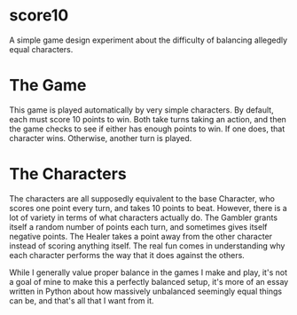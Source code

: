# score10
A simple game design experiment about the difficulty of balancing allegedly equal characters.

# The Game
This game is played automatically by very simple characters. By default, each must score 10 points to win. Both take turns taking an action, and then the game checks to see if either has enough points to win. If one does, that character wins. Otherwise, another turn is played.

# The Characters
The characters are all supposedly equivalent to the base Character, who scores one point every turn, and takes 10 points to beat. However, there is a lot of variety in terms of what characters actually do. The Gambler grants itself a random number of points each turn, and sometimes gives itself negative points. The Healer takes a point away from the other character instead of scoring anything itself. The real fun comes in understanding why each character performs the way that it does against the others.

While I generally value proper balance in the games I make and play, it's not a goal of mine to make this a perfectly balanced setup, it's more of an essay written in Python about how massively unbalanced seemingly equal things can be, and that's all that I want from it.
